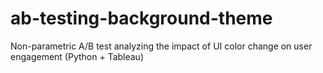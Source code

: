 # ab-testing-background-theme
Non-parametric A/B test analyzing the impact of UI color change on user engagement (Python + Tableau)
